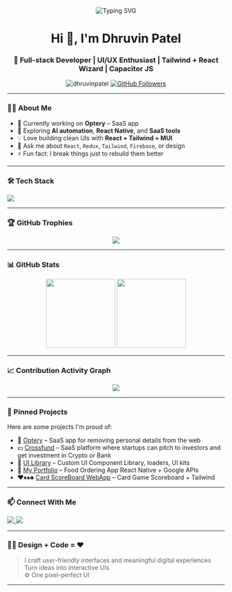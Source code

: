 <!-- Dhruvin Patel's GitHub Profile README -->

<!-- Animated SVG Banner -->
<p align="center">
  <img src="https://readme-typing-svg.herokuapp.com?font=Fira+Code&duration=3000&pause=1000&color=F97316&center=true&vCenter=true&width=440&lines=Full-stack+%7C+React+%2B+Tailwind;UI%2FUX+Enthusiast+%7C+Capacitor+JS" alt="Typing SVG" />
</p>

<h1 align="center">Hi 👋, I'm Dhruvin Patel</h1>

<h3 align="center">🚀 Full-stack Developer | UI/UX Enthusiast | Tailwind + React Wizard | Capacitor JS</h3>

<p align="center">
  <img src="https://komarev.com/ghpvc/?username=dhruvinpatel&label=Profile%20views&color=0e75b6&style=flat" alt="dhruvinpatel" />
  <a href="https://github.com/dhruvinpatel?tab=followers"><img src="https://img.shields.io/github/followers/dhruvinpatel?label=Followers&style=social" alt="GitHub Followers"></a>
</p>

---

### 👨‍💻 About Me

- 🔭 Currently working on **Optery** – SaaS app  
- 🌱 Exploring **AI automation**, **React Native**, and **SaaS tools**  
- 💡 Love building clean UIs with **React + Tailwind + MUI**  
- 💬 Ask me about `React`, `Redux`, `Tailwind`, `Firebase`, or design  
- ⚡ Fun fact: I break things just to rebuild them better

---

### 🛠️ Tech Stack

<p align="left">
  <img src="https://skillicons.dev/icons?i=react,nextjs,redux,ts,js,tailwind,figma,firebase,git,github,nodejs,express,mongodb,arduino,bitbucket,bootstrap,html,css,docker,gitlab,graphql,materialui,postman,vscode,webstorm,yarn" />
</p>

---


### 🏆 GitHub Trophies

<p align="center">
  <img src="https://github-profile-trophy.vercel.app/?username=DhruvinPatel78&theme=radical&no-frame=true&no-bg=true&margin-w=15&column=7" />
</p>

---

### 📊 GitHub Stats

<p align="center">
  <img src="https://github-readme-stats.vercel.app/api?username=DhruvinPatel78&show_icons=true&theme=radical" height="160" />
  <img src="https://github-readme-stats.vercel.app/api/top-langs/?username=DhruvinPatel78&layout=compact&theme=radical" height="160"/>
</p>

---

### 📈 Contribution Activity Graph

<p align="center">
  <img src="https://github-readme-activity-graph.vercel.app/graph?username=DhruvinPatel78&theme=dracula&area=true&hide_border=true" />
</p>

---

### 📂 Pinned Projects

Here are some projects I'm proud of:

- 🚀 [Optery](https://www.optery.com/) – SaaS app for removing personal details from the web
- 💵 [Crossfund](https://www.crossfund.com/) – SaaS platform where startups can pitch to investors and get investment in Crypto or Bank  
- 🎨 [UI Library](https://github.com/emgage/engage-ui) – Custom UI Component Library, loaders, UI kits  
- 🍕 [My Portfolio](https://github.com/DhruvinPatel78/FreshAndMe) – Food Ordering App React Native + Google APIs  
- ♥️♦️♠️♣️ [Card ScoreBoard WebApp](https://kachuful.netlify.app/) – Card Game Scoreboard + Tailwind

---

### 📫 Connect With Me

<p align="left">
  <a href="https://www.linkedin.com/in/dhruvinpatel7874/" target="_blank"> <img src="https://img.shields.io/badge/LinkedIn-blue?style=flat&logo=linkedin&logoColor=white" /> </a>
  <a href="mailto:patel.dhruvinpatel@gmail.com"> <img src="https://img.shields.io/badge/Gmail-red?style=flat&logo=gmail&logoColor=white" /> </a>
</p>

---

### 🧑‍🎨 Design + Code = ❤️

> I craft user-friendly interfaces and meaningful digital experiences  
> Turn ideas into interactive UIs  
> ⚙️ One pixel-perfect UI

---

